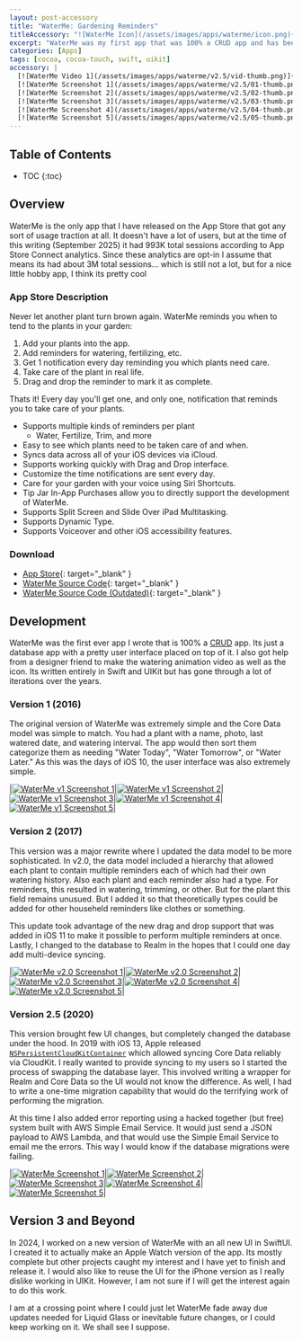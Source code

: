```yaml
---
layout: post-accessory
title: "WaterMe: Gardening Reminders"
titleAccessory: "![WaterMe Icon](/assets/images/apps/waterme/icon.png){: .page-title .reflect .below-xl .round-none }"
excerpt: "WaterMe was my first app that was 100% a CRUD app and has been on the App Store since 2016."
categories: [Apps]
tags: [cocoa, cocoa-touch, swift, uikit]
accessory: |
  [![WaterMe Video 1](/assets/images/apps/waterme/v2.5/vid-thumb.png)](/assets/images/apps/waterme/v2.5/vid-full.mp4)
  [![WaterMe Screenshot 1](/assets/images/apps/waterme/v2.5/01-thumb.png)](/assets/images/apps/waterme/v2.5/01-full.png)
  [![WaterMe Screenshot 2](/assets/images/apps/waterme/v2.5/02-thumb.png)](/assets/images/apps/waterme/v2.5/02-full.png)
  [![WaterMe Screenshot 3](/assets/images/apps/waterme/v2.5/03-thumb.png)](/assets/images/apps/waterme/v2.5/03-full.png)
  [![WaterMe Screenshot 4](/assets/images/apps/waterme/v2.5/04-thumb.png)](/assets/images/apps/waterme/v2.5/04-full.png)
  [![WaterMe Screenshot 5](/assets/images/apps/waterme/v2.5/05-thumb.png)](/assets/images/apps/waterme/v2.5/05-full.png)
---
```


## Table of Contents

* TOC
{:toc}

## Overview

WaterMe is the only app that I have released on the App Store that got any sort
of usage traction at all. It doesn't have a lot of users, but at the time of
this writing \(September 2025) it had 993K total sessions according to App Store
Connect analytics. Since these analytics are opt-in I assume that means its had
about 3M total sessions… which is still not a lot, but for a nice little hobby
app, I think its pretty cool <i class="fa-regular fa-hand-peace"></i>

### App Store Description

Never let another plant turn brown again. WaterMe reminds you when to tend to
the plants in your garden:

1. Add your plants into the app.
1. Add reminders for watering, fertilizing, etc.
1. Get 1 notification every day reminding you which plants need care.
1. Take care of the plant in real life.
1. Drag and drop the reminder to mark it as complete.

Thats it! Every day you'll get one, and only one, notification that reminds you
to take care of your plants.

- Supports multiple kinds of reminders per plant
  - Water, Fertilize, Trim, and more
- Easy to see which plants need to be taken care of and when.
- Syncs data across all of your iOS devices via iCloud.
- Supports working quickly with Drag and Drop interface.
- Customize the time notifications are sent every day.
- Care for your garden with your voice using Siri Shortcuts.
- Tip Jar In-App Purchases allow you to directly support the development of WaterMe.
- Supports Split Screen and Slide Over iPad Multitasking.
- Supports Dynamic Type.
- Supports Voiceover and other iOS accessibility features.

### Download

- [<i class="fa-brands fa-app-store"></i>App Store](https://apps.apple.com/us/app/waterme-gardening-reminders/id1089742494){: target="_blank" }
- [<i class="fa-brands fa-github"></i>WaterMe Source Code](https://github.com/jeffreybergier/WaterMe/){: target="_blank" }
- [<i class="fa-brands fa-bitbucket"></i>WaterMe Source Code \(Outdated\)](https://bitbucket.org/saturdayapps/waterme/){: target="_blank" }

## Development

WaterMe was the first ever app I wrote that is 100% a [CRUD](https://en.wikipedia.org/wiki/Create,_read,_update_and_delete) 
app. Its just a database app with a pretty user interface placed on top of it.
I also got help from a designer friend to make the watering animation video as
well as the icon. Its written entirely in Swift and UIKit but has gone through
a lot of iterations over the years.

### Version 1 (2016)

The original version of WaterMe was extremely simple and the Core Data model was
simple to match. You had a plant with a name, photo, last watered date, and
watering interval. The app would then sort them categorize them as needing
"Water Today", "Water Tomorrow", or "Water Later." As this was the days of iOS
10, the user interface was also extremely simple.

|[![WaterMe v1 Screenshot 1](/assets/images/apps/waterme/v1/01-thumb.png)](/assets/images/apps/waterme/v1/01-full.png)|[![WaterMe v1 Screenshot 2](/assets/images/apps/waterme/v1/02-thumb.png)](/assets/images/apps/waterme/v1/02-full.png)|[![WaterMe v1 Screenshot 3](/assets/images/apps/waterme/v1/03-thumb.png)](/assets/images/apps/waterme/v1/03-full.png)|[![WaterMe v1 Screenshot 4](/assets/images/apps/waterme/v1/04-thumb.png)](/assets/images/apps/waterme/v1/04-full.png)|[![WaterMe v1 Screenshot 5](/assets/images/apps/waterme/v1/05-thumb.png)](/assets/images/apps/waterme/v1/05-full.png)|

    
### Version 2 (2017)

This version was a major rewrite where I updated the data model to be more
sophisticated. In v2.0, the data model included a hierarchy that allowed each
plant to contain multiple reminders each of which had their own watering
history. Also each plant and each reminder also had a type. For reminders, this
resulted in watering, trimming, or other. But for the plant this field remains
unusued. But I added it so that theoretically types could be added for other
househeld reminders like clothes or something.

This update took advantage of the new drag and drop support that was
added in iOS 11 to make it possible to perform multiple reminders at once.
Lastly, I changed to the database to Realm in the hopes that I could one day
add multi-device syncing.

|[![WaterMe v2.0 Screenshot 1](/assets/images/apps/waterme/v2.0/01-thumb.png)](/assets/images/apps/waterme/v2.0/01-full.png)|[![WaterMe v2.0 Screenshot 2](/assets/images/apps/waterme/v2.0/02-thumb.png)](/assets/images/apps/waterme/v2.0/02-full.png)|[![WaterMe v2.0 Screenshot 3](/assets/images/apps/waterme/v2.0/03-thumb.png)](/assets/images/apps/waterme/v2.0/03-full.png)|[![WaterMe v2.0 Screenshot 4](/assets/images/apps/waterme/v2.0/04-thumb.png)](/assets/images/apps/waterme/v2.0/04-full.png)|[![WaterMe v2.0 Screenshot 5](/assets/images/apps/waterme/v2.0/05-thumb.png)](/assets/images/apps/waterme/v2.0/05-full.png)|

### Version 2.5 (2020)

This version brought few UI changes, but completely changed the database under
the hood. In 2019 with iOS 13, Apple released
[`NSPersistentCloudKitContainer`](https://developer.apple.com/documentation/coredata/nspersistentcloudkitcontainer) 
which allowed syncing Core Data reliably via CloudKit. I really wanted to
provide syncing to my users so I started the process of swapping the database
layer. This involved writing a wrapper for Realm and Core Data so the UI would
not know the difference. As well, I had to write a one-time migration capability
that would do the terrifying work of performing the migration.

At this time I also added error reporting using a hacked together (but free)
system built with AWS Simple Email Service. It would just send a JSON payload to
AWS Lambda, and that would use the Simple Email Service to email me the errors.
This way I would know if the database migrations were failing.

|[![WaterMe Screenshot 1](/assets/images/apps/waterme/v2.5/01-thumb.png)](/assets/images/apps/waterme/v2.5/01-full.png)|[![WaterMe Screenshot 2](/assets/images/apps/waterme/v2.5/02-thumb.png)](/assets/images/apps/waterme/v2.5/02-full.png)|[![WaterMe Screenshot 3](/assets/images/apps/waterme/v2.5/03-thumb.png)](/assets/images/apps/waterme/v2.5/03-full.png)|[![WaterMe Screenshot 4](/assets/images/apps/waterme/v2.5/04-thumb.png)](/assets/images/apps/waterme/v2.5/04-full.png)|[![WaterMe Screenshot 5](/assets/images/apps/waterme/v2.5/05-thumb.png)](/assets/images/apps/waterme/v2.5/05-full.png)|

## Version 3 and Beyond

In 2024, I worked on a new version of WaterMe with an all new UI in SwiftUI.
I created it to actually make an Apple Watch version of the app. Its mostly 
complete but other projects caught my interest and I have yet to finish and
release it. I would also like to reuse the UI for the iPhone version as I really
dislike working in UIKit. However, I am not sure if I will get the interest
again to do this work.

I am at a crossing point where I could just let WaterMe fade away due updates 
needed for Liquid Glass or inevitable future changes, or I could keep working
on it. We shall see I suppose.